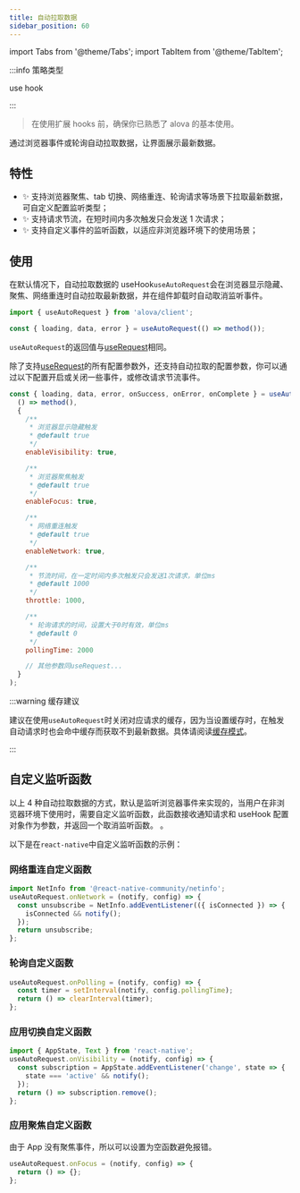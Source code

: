 ```yaml
---
title: 自动拉取数据
sidebar_position: 60
---
```


import Tabs from '@theme/Tabs';
import TabItem from '@theme/TabItem';

:::info 策略类型

use hook

:::

> 在使用扩展 hooks 前，确保你已熟悉了 alova 的基本使用。

通过浏览器事件或轮询自动拉取数据，让界面展示最新数据。

## 特性

- ✨ 支持浏览器聚焦、tab 切换、网络重连、轮询请求等场景下拉取最新数据，可自定义配置监听类型；
- ✨ 支持请求节流，在短时间内多次触发只会发送 1 次请求；
- ✨ 支持自定义事件的监听函数，以适应非浏览器环境下的使用场景；

## 使用

在默认情况下，自动拉取数据的 useHook`useAutoRequest`会在浏览器显示隐藏、聚焦、网络重连时自动拉取最新数据，并在组件卸载时自动取消监听事件。

```javascript
import { useAutoRequest } from 'alova/client';

const { loading, data, error } = useAutoRequest(() => method());
```

`useAutoRequest`的返回值与[useRequest](/api/core-hooks#userequest)相同。

除了支持[useRequest](/api/core-hooks#userequest)的所有配置参数外，还支持自动拉取的配置参数，你可以通过以下配置开启或关闭一些事件，或修改请求节流事件。

```javascript
const { loading, data, error, onSuccess, onError, onComplete } = useAutoRequest(
  () => method(),
  {
    /**
     * 浏览器显示隐藏触发
     * @default true
     */
    enableVisibility: true,

    /**
     * 浏览器聚焦触发
     * @default true
     */
    enableFocus: true,

    /**
     * 网络重连触发
     * @default true
     */
    enableNetwork: true,

    /**
     * 节流时间，在一定时间内多次触发只会发送1次请求，单位ms
     * @default 1000
     */
    throttle: 1000,

    /**
     * 轮询请求的时间，设置大于0时有效，单位ms
     * @default 0
     */
    pollingTime: 2000

    // 其他参数同useRequest...
  }
);
```

:::warning 缓存建议

建议在使用`useAutoRequest`时关闭对应请求的缓存，因为当设置缓存时，在触发自动请求时也会命中缓存而获取不到最新数据。具体请阅读[缓存模式](/tutorial/cache/mode)。

:::

## 自定义监听函数

以上 4 种自动拉取数据的方式，默认是监听浏览器事件来实现的，当用户在非浏览器环境下使用时，需要自定义监听函数，此函数接收通知请求和 useHook 配置对象作为参数，并返回一个取消监听函数。
。

以下是在`react-native`中自定义监听函数的示例：

### 网络重连自定义函数

```javascript
import NetInfo from '@react-native-community/netinfo';
useAutoRequest.onNetwork = (notify, config) => {
  const unsubscribe = NetInfo.addEventListener(({ isConnected }) => {
    isConnected && notify();
  });
  return unsubscribe;
};
```

### 轮询自定义函数

```javascript
useAutoRequest.onPolling = (notify, config) => {
  const timer = setInterval(notify, config.pollingTime);
  return () => clearInterval(timer);
};
```

### 应用切换自定义函数

```javascript
import { AppState, Text } from 'react-native';
useAutoRequest.onVisibility = (notify, config) => {
  const subscription = AppState.addEventListener('change', state => {
    state === 'active' && notify();
  });
  return () => subscription.remove();
};
```

### 应用聚焦自定义函数

由于 App 没有聚焦事件，所以可以设置为空函数避免报错。

```javascript
useAutoRequest.onFocus = (notify, config) => {
  return () => {};
};
```
